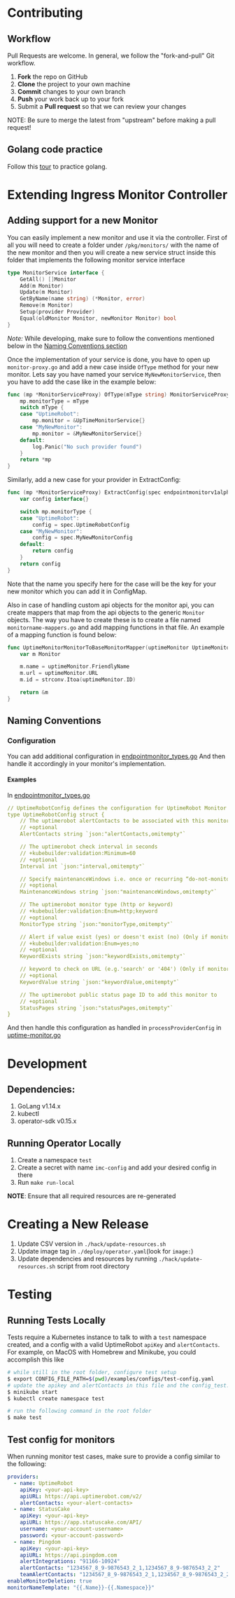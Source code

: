 # Contributing

## Workflow
Pull Requests are welcome. In general, we follow the "fork-and-pull" Git workflow.

 1. **Fork** the repo on GitHub
 2. **Clone** the project to your own machine
 3. **Commit** changes to your own branch
 4. **Push** your work back up to your fork
 5. Submit a **Pull request** so that we can review your changes

NOTE: Be sure to merge the latest from "upstream" before making a pull request!

## Golang code practice

Follow this [tour](https://tour.golang.org/) to practice golang.

# Extending Ingress Monitor Controller

## Adding support for a new Monitor

You can easily implement a new monitor and use it via the controller. First of all you will need to create a folder under `/pkg/monitors/` with the name of the new monitor and then you will create a new service struct inside this folder that implements the following monitor service interface

```go
type MonitorService interface {
    GetAll() []Monitor
    Add(m Monitor)
    Update(m Monitor)
    GetByName(name string) (*Monitor, error)
    Remove(m Monitor)
    Setup(provider Provider)
    Equal(oldMonitor Monitor, newMonitor Monitor) bool
}
```

*Note:* While developing, make sure to follow the conventions mentioned below in the [Naming Conventions section](#naming-conventions)

Once the implementation of your service is done, you have to open up `monitor-proxy.go` and add a new case inside `OfType` method for your new monitor. Lets say you have named your service `MyNewMonitorService`, then you have to add the case like in the example below:

```go
func (mp *MonitorServiceProxy) OfType(mType string) MonitorServiceProxy {
    mp.monitorType = mType
    switch mType {
    case "UptimeRobot":
        mp.monitor = &UpTimeMonitorService{}
    case "MyNewMonitor":
        mp.monitor = &MyNewMonitorService{}
    default:
        log.Panic("No such provider found")
    }
    return *mp
}
```

Similarly, add a new case for your provider in ExtractConfig:

```go
func (mp *MonitorServiceProxy) ExtractConfig(spec endpointmonitorv1alpha1.EndpointMonitorSpec) interface{} {
	var config interface{}

	switch mp.monitorType {
	case "UptimeRobot":
		config = spec.UptimeRobotConfig
    case "MyNewMonitor":
        config = spec.MyNewMonitorConfig
	default:
		return config
	}
	return config
}
```

Note that the name you specify here for the case will be the key for your new monitor which you can add it in ConfigMap.

Also in case of handling custom api objects for the monitor api, you can create mappers that map from the api objects to the generic `Monitor` objects. The way you have to create these is to create a file named `monitorname-mappers.go` and add mapping functions in that file. An example of a mapping function is found below:

```go
func UptimeMonitorMonitorToBaseMonitorMapper(uptimeMonitor UptimeMonitorMonitor) *Monitor {
    var m Monitor

    m.name = uptimeMonitor.FriendlyName
    m.url = uptimeMonitor.URL
    m.id = strconv.Itoa(uptimeMonitor.ID)

    return &m
}
```

## Naming Conventions

### Configuration

You can add additional configuration in [endpointmonitor_types.go](./pkg/apis/endpointmonitor/v1alpha1/endpointmonitor_types.go)
And then handle it accordingly in your monitor's implementation.

#### Examples

In [endpointmonitor_types.go](./pkg/apis/endpointmonitor/v1alpha1/endpointmonitor_types.go)

```yaml
// UptimeRobotConfig defines the configuration for UptimeRobot Monitor Provider
type UptimeRobotConfig struct {
	// The uptimerobot alertContacts to be associated with this monitor
	// +optional
	AlertContacts string `json:"alertContacts,omitempty"`

	// The uptimerobot check interval in seconds
	// +kubebuilder:validation:Minimum=60
	// +optional
	Interval int `json:"interval,omitempty"`

	// Specify maintenanceWindows i.e. once or recurring “do-not-monitor periods”
	// +optional
	MaintenanceWindows string `json:"maintenanceWindows,omitempty"`

	// The uptimerobot monitor type (http or keyword)
	// +kubebuilder:validation:Enum=http;keyword
	// +optional
	MonitorType string `json:"monitorType,omitempty"`

	// Alert if value exist (yes) or doesn't exist (no) (Only if monitor-type is keyword)
	// +kubebuilder:validation:Enum=yes;no
	// +optional
	KeywordExists string `json:"keywordExists,omitempty"`

	// keyword to check on URL (e.g.'search' or '404') (Only if monitor-type is keyword)
	// +optional
	KeywordValue string `json:"keywordValue,omitempty"`

	// The uptimerobot public status page ID to add this monitor to
	// +optional
	StatusPages string `json:"statusPages,omitempty"`
}
```

And then handle this configuration as handled in `processProviderConfig` in [uptime-monitor.go](./pkg/monitors/uptimerobot/uptime-monitor.go)

# Development

## Dependencies: 
1. GoLang v1.14.x
2. kubectl
3. operator-sdk v0.15.x

## Running Operator Locally

1. Create a namespace `test`
2. Create a secret with name `imc-config` and add your desired config in there
3. Run `make run-local`

**NOTE**: Ensure that all required resources are re-generated 

# Creating a New Release

1. Update CSV version in `./hack/update-resources.sh`
2. Update image tag in `./deploy/operator.yaml`(look for `image:`)
3. Update dependencies and resources by running `./hack/update-resources.sh` script from root directory

# Testing

## Running Tests Locally

Tests require a Kubernetes instance to talk to with a `test` namespace created, and a config with a valid UptimeRobot `apiKey` and `alertContacts`. For example, on MacOS with Homebrew and Minikube, you could accomplish this like

```bash
# while still in the root folder, configure test setup
$ export CONFIG_FILE_PATH=$(pwd)/examples/configs/test-config.yaml
# update the apikey and alertContacts in this file and the config_test.go file (`correctTestAPIKey` and `correctTestAlertContacts` contstants)
$ minikube start
$ kubectl create namespace test

# run the following command in the root folder
$ make test
```

## Test config for monitors

When running monitor test cases, make sure to provide a config similar to the following:
```yaml
providers:
  - name: UptimeRobot
    apiKey: <your-api-key>
    apiURL: https://api.uptimerobot.com/v2/
    alertContacts: <your-alert-contacts>
  - name: StatusCake
    apiKey: <your-api-key>
    apiURL: https://app.statuscake.com/API/
    username: <your-account-username>
    password: <your-account-password>
  - name: Pingdom
    apiKey: <your-api-key>
    apiURL: https://api.pingdom.com
    alertIntegrations: "91166-10924"
    alertContacts: "1234567_8_9-9876543_2_1,1234567_8_9-9876543_2_2"
    teamAlertContacts: "1234567_8_9-9876543_2_1,1234567_8_9-9876543_2_2"
enableMonitorDeletion: true
monitorNameTemplate: "{{.Name}}-{{.Namespace}}"
```
